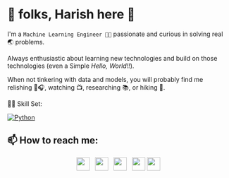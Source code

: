 
<!--
**harish678/harish678** is a ✨ _special_ ✨ repository because its `README.md` (this file) appears on your GitHub profile.
-->

👋 folks, Harish here 🙏
===

I'm a ```Machine Learning Engineer 🐱‍💻``` passionate and curious in solving real 🌏 problems. 

Always enthusiastic about learning new technologies and build on those technologies (even a Simple <i>Hello, World!!</i>).

When not tinkering with data and models, you will probably find me relishing 🎵🎧, watching 📺, researching 📚, or hiking 🗻.

🤹‍♂️ Skill Set:

[![Python](https://www.python.org/static/img/python-logo-large.c36dccadd999.png?1576869008)](https://www.python.org/)




📫 How to reach me:
---
<p align='center'>
<a href="https://dev.to/waylonwalker"><img height="30" src="https://raw.githubusercontent.com/WaylonWalker/WaylonWalker/main/icon/dev.png"></a>&nbsp;&nbsp;
<a href="https://twitter.com/_waylonwalker"><img height="30" src="https://github.com/WaylonWalker/WaylonWalker/blob/main/icon/twitter.png?raw=true"></a>&nbsp;&nbsp;
<a href="https://instagram.com/_waylonwalker"><img height="30" src="https://github.com/WaylonWalker/WaylonWalker/blob/main/icon/instagram.jpg?raw=true"></a>&nbsp;&nbsp;
<a href="https://www.buymeacoffee.com/bBdtMQO"><img height="30" src="https://github.com/WaylonWalker/WaylonWalker/blob/main/icon/by-me-a-coffee.png?raw=true"></a>
<a href="https://www.linkedin.com/in/waylonwalker/"><img height="30" src="https://github.com/WaylonWalker/WaylonWalker/blob/main/icon/linkedin.png?raw=true"></a>
</p>
